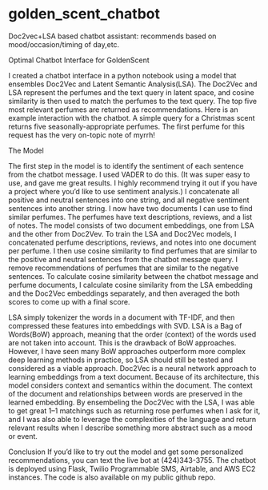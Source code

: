 # golden_scent_chatbot
Doc2vec+LSA based chatbot assistant: recommends based on mood/occasion/timing of day,etc. 


Optimal Chatbot Interface for GoldenScent

I created a chatbot interface in a python notebook using a model that ensembles Doc2Vec and Latent Semantic Analysis(LSA). The Doc2Vec and LSA represent the perfumes and the text query in latent space, and cosine similarity is then used to match the perfumes to the text query. The top five most relevant perfumes are returned as recommendations. Here is an example interaction with the chatbot. A simple query for a Christmas scent returns five seasonally-appropriate perfumes. The first perfume for this request has the very on-topic note of myrrh!

The Model

The first step in the model is to identify the sentiment of each sentence from the chatbot message. I used VADER to do this. (It was super easy to use, and gave me great results. I highly recommend trying it out if you have a project where you’d like to use sentiment analysis.) I concatenate all positive and neutral sentences into one string, and all negative sentiment sentences into another string. I now have two documents I can use to find similar perfumes. The perfumes have text descriptions, reviews, and a list of notes. The model consists of two document embeddings, one from LSA and the other from Doc2Vev. To train the LSA and Doc2Vec models, I concatenated perfume descriptions, reviews, and notes into one document per perfume. I then use cosine similarity to find perfumes that are similar to the positive and neutral sentences from the chatbot message query. I remove recommendations of perfumes that are similar to the negative sentences. To calculate cosine similarity between the chatbot message and perfume documents, I calculate cosine similarity from the LSA embedding and the Doc2Vec embeddings separately, and then averaged the both scores to come up with a final score.

LSA simply tokenizer the words in a document with TF-IDF, and then compressed these features into embeddings with SVD. LSA is a Bag of Words(BoW) approach, meaning that the order (context) of the words used are not taken into account. This is the drawback of BoW approaches. However, I have seen many BoW approaches outperform more complex deep learning methods in practice, so LSA should still be tested and considered as a viable approach. Doc2Vec is a neural network approach to learning embeddings from a text document. Because of its architecture, this model considers context and semantics within the document. The context of the document and relationships between words are preserved in the learned embedding. By ensembeling the Doc2Vec with the LSA, I was able to get great 1–1 matchings such as returning rose perfumes when I ask for it, and I was also able to leverage the complexities of the language and return relevant results when I describe something more abstract such as a mood or event.

Conclusion If you’d like to try out the model and get some personalized recommendations, you can text the live bot at (424)343-3755. The chatbot is deployed using Flask, Twilio Programmable SMS, Airtable, and AWS EC2 instances. The code is also available on my public github repo.
